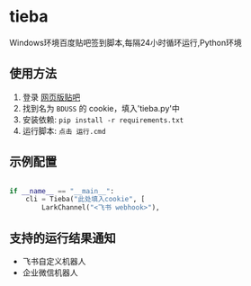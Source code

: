 # tieba

 Windows环境百度贴吧签到脚本,每隔24小时循环运行,Python环境

## 使用方法

1. 登录 [网页版贴吧](https://tieba.baidu.com/)
2. 找到名为 `BDUSS` 的 cookie，填入'tieba.py'中
3. 安装依赖: `pip install -r requirements.txt`
4. 运行脚本: `点击 运行.cmd`

## 示例配置

```python

if __name__ == "__main__":
    cli = Tieba("此处填入cookie", [
        LarkChannel("<飞书 webhook>"),
```

## 支持的运行结果通知

- 飞书自定义机器人
- 企业微信机器人

